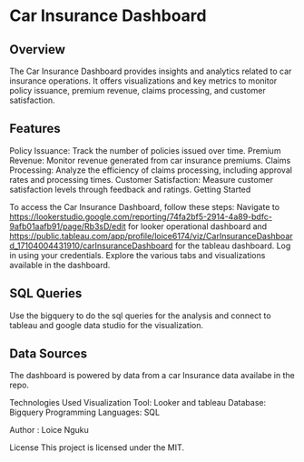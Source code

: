 # Car Insurance Dashboard
## Overview

The Car Insurance Dashboard provides insights and analytics related to  car insurance operations. It offers visualizations and key metrics to monitor policy issuance, premium revenue, claims processing, and customer satisfaction.

## Features
Policy Issuance: Track the number of policies issued over time.
Premium Revenue: Monitor revenue generated from car insurance premiums.
Claims Processing: Analyze the efficiency of claims processing, including approval rates and processing times.
Customer Satisfaction: Measure customer satisfaction levels through feedback and ratings.
Getting Started

To access the Car Insurance Dashboard, follow these steps:
Navigate to https://lookerstudio.google.com/reporting/74fa2bf5-2914-4a89-bdfc-9afb01aafb91/page/Rb3sD/edit for looker operational dashboard and https://public.tableau.com/app/profile/loice6174/viz/CarInsuranceDashboard_17104004431910/carInsuranceDashboard for the tableau dashboard.
Log in using your credentials.
Explore the various tabs and visualizations available in the dashboard.

## SQL Queries
Use the bigquery to do the sql queries for the analysis and connect to tableau and google data studio for the visualization.

## Data Sources
The dashboard is powered by data from a car Insurance data availabe in the repo.


Technologies Used
Visualization Tool: Looker and tableau
Database: Bigquery
Programming Languages: SQL

Author : Loice Nguku

License
This project is licensed under the MIT.